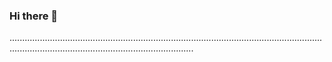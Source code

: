 ### Hi there 👋

.....................................................................................................................................................................................................